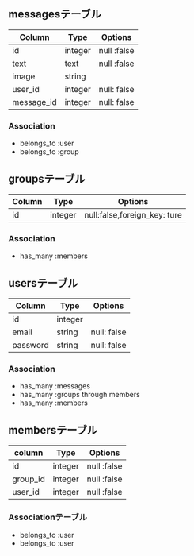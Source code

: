 ## messagesテーブル
|Column|Type|Options|
|------|----|-------|
|id|integer|null :false|
|text|text|null :false|
|image|string||
|user_id|integer|null: false|
|message_id|integer|null: false|
 ### Association
 - belongs_to :user
 - belongs_to :group

## groupsテーブル
|Column|Type|Options|
|------|----|-------|
|id|integer|null:false,foreign_key: ture|
### Association
- has_many :members

## usersテーブル
|Column|Type|Options|
|------|----|-------|
|id|integer|
|email|string|null: false|
|password|string|null: false|
### Association
- has_many :messages
- has_many :groups through members
- has_many :members

## membersテーブル
|column|Type|Options|
|------|----|-------|
|id|integer|null :false|
|group_id|integer|null :false|
|user_id|integer|null :false|
### Associationテーブル
- belongs_to :user
- belongs_to :user


